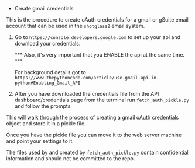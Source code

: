 * Create gmail credentials

This is the procedure to create oAuth credentials for a gmail or gSuite email account that
can be used in the `shotglass2` email system.

1. Go to `https://console.developers.google.com` to set up your api and download your credentials.
    
    *** Also, it's very important that you ENABLE the api at the same time. ***
    
    For background details got to 
    `https://www.thepythoncode.com/article/use-gmail-api-in-python#Enabling_Gmail_API`
    
2. After you have downloaded the credentials file from the API dashboard/credentials page
   from the terminal run `fetch_auth_pickle.py` and follow the prompts.
   
This will walk through the process of creating a gmail oAuth credentials object
and store it in a pickle file.

Once you have the pickle file you can move it to the web server machine and point your
settings to it.

The files used by and created by `fetch_auth_pickle.py` contain confidential information and
should not be committed to the repo.

